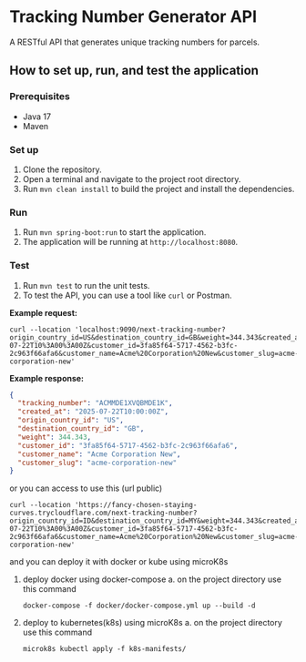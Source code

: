 # Tracking Number Generator API

A RESTful API that generates unique tracking numbers for parcels.

## How to set up, run, and test the application

### Prerequisites

* Java 17
* Maven

### Set up

1. Clone the repository.
2. Open a terminal and navigate to the project root directory.
3. Run `mvn clean install` to build the project and install the dependencies.

### Run

1. Run `mvn spring-boot:run` to start the application.
2. The application will be running at `http://localhost:8080`.

### Test

1. Run `mvn test` to run the unit tests.
2. To test the API, you can use a tool like `curl` or Postman.

**Example request:**

```
curl --location 'localhost:9090/next-tracking-number?origin_country_id=US&destination_country_id=GB&weight=344.343&created_at=2025-07-22T10%3A00%3A00Z&customer_id=3fa85f64-5717-4562-b3fc-2c963f66afa6&customer_name=Acme%20Corporation%20New&customer_slug=acme-corporation-new'
```

**Example response:**

```json
{
  "tracking_number": "ACMMDE1XVQBMDE1K",
  "created_at": "2025-07-22T10:00:00Z",
  "origin_country_id": "US",
  "destination_country_id": "GB",
  "weight": 344.343,
  "customer_id": "3fa85f64-5717-4562-b3fc-2c963f66afa6",
  "customer_name": "Acme Corporation New",
  "customer_slug": "acme-corporation-new"
}
```

or you can access to use this (url public)
```
curl --location 'https://fancy-chosen-staying-curves.trycloudflare.com/next-tracking-number?origin_country_id=ID&destination_country_id=MY&weight=344.343&created_at=2025-07-22T10%3A00%3A00Z&customer_id=3fa85f64-5717-4562-b3fc-2c963f66afa6&customer_name=Acme%20Corporation%20New&customer_slug=acme-corporation-new'
```

and you can deploy it with docker or kube using microK8s
1. deploy docker using docker-compose
    a. on the project directory use this command 
    ```
    docker-compose -f docker/docker-compose.yml up --build -d
    ```

2. deploy to kubernetes(k8s) using microK8s
    a. on the project directory use this command
    ```
   microk8s kubectl apply -f k8s-manifests/
   ```